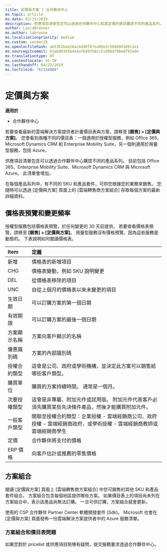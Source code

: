 ```yaml
---
title: 定價與方案 | 合作夥伴中心
ms.topic: article
ms.date: 03/15/2019
description: 供應項目清單包含可以透過合作夥伴中心和其定價的資訊購買不同的產品系列。
author: LauraBrenner
ms.author: labrenne
ms.localizationpriority: medium
ms.custom: seodec18
ms.openlocfilehash: ab53b1bae26ac6d40f87ea80e2c58469d189c1e1
ms.sourcegitcommit: b1ab80345b4e4af649fb8cc51d96d798e0791ade
ms.translationtype: HT
ms.contentlocale: zh-TW
ms.lasthandoff: 04/23/2019
ms.locfileid: "62134088"
---
```

# <a name="pricing-and-offers"></a>定價與方案

**適用於**

-  合作夥伴中心

若要查看最新的雲端解決方案提供者計畫價目表與方案，請移至 **\[銷售\] > \[定價與方案\]**。 您會看到兩種不同的價目表：一個適用於授權型服務，例如 Office 365、Microsoft Dynamics CRM 和 Enterprise Mobility Suite，另一個則適用於用量型服務，包括 Azure。 

供應項目清單包含可以透過合作夥伴中心購買不同的產品系列。 目前包括 Office 365、Enterprise Mobility Suite、Microsoft Dynamics CRM 與 Microsoft Azure。 此清單會增加。

在每個產品系列中，有不同的 SKU 和產品套件，可供您根據您的業務來銷售。 您隨時可以透過 \[定價與方案\] 頁面上的 \[雲端轉售商方案組合\] 存取每個方案的最新詳細資料。

## <a name="pricelist-preview-and-change-frequency"></a>價格表預覽和變更頻率 

授權型服務包括價格表預覽，於任何變更的 30 天前提供。 若要查看價格表預覽，請移至 **\[銷售\] > \[定價與方案\]**。 用量型服務沒有價格預覽，因為這些服務是動態的。 下表說明如何閱讀價格表。

|**Item**        |**定義**      |
|:-----------   |:-----------   |
|新增   |價格表的新增項目|
|CHG   |價格表變動，例如 SKU 說明變更|
|DEL   |從價格表移除的項目|
|UNC   |自從上個月的價格表以來未變更的項目   |
|生效日期   |可以訂購方案的第一個日期    |
|有效期限   |可以訂購方案的最後一個日期   |
|方案顯示名稱   |方案向客戶顯示的名稱   |
|優惠識別碼   |方案的內部識別碼   |
|授權合約類型   |這會是公司、政府或學術機構，並決定此方案可以銷售給哪些客戶類型。|
|購買單位   |購買的方案持續時間。 通常是一個月。   |
|次要授權類型   |這會是非專屬、附加元件或試用版。 附加元件代表客戶必須先購買某些先決條件產品，然後才能購買附加元件。|
|一般客戶類型   |關聯至授權合約類型：企業授權 - 雲端經銷商公司、政府授權 - 雲端經銷商政府，或學術授權 - 雲端經銷商教師或雲端經銷商學生   |
|定價   |合作夥伴將支付的價格   |
|ERP 價格   |向客戶估計或推薦的零售價格   |

## <a name="offers-matrix"></a>方案組合

閱讀 \[定價與方案\] 頁面上 \[雲端轉售商方案組合\] 中您可銷售的其他 SKU 和產品套件組合。 方案組合包含每個地區提供哪些方案。 如果價目表上的項目尚未列在方案組合中，表示該產品尚無法訂購。 一旦可供訂購，方案組合就會更新。

使用的 CSP 合作夥伴 Partner Center 軟體開發套件 (Sdk)。 Microsoft 也會在 \[定價與方案\] 頁面發佈一份雲端解決方案提供者中的 Azure 服務清單。

### <a name="offers-matrix-and-pricelist-questions"></a>方案組合和價目表問題

如果您對於 pricelist 或供應項目矩陣有疑問，提交服務要求透過合作夥伴中心。
